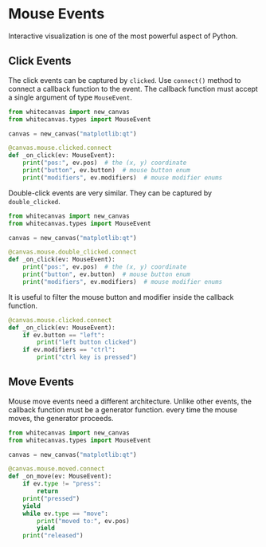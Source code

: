 # Mouse Events

Interactive visualization is one of the most powerful aspect of Python.

## Click Events

The click events can be captured by `clicked`. Use `connect()` method to connect a
callback function to the event. The callback function must accept a single argument of
type `MouseEvent`.

``` python
from whitecanvas import new_canvas
from whitecanvas.types import MouseEvent

canvas = new_canvas("matplotlib:qt")

@canvas.mouse.clicked.connect
def _on_click(ev: MouseEvent):
    print("pos:", ev.pos)  # the (x, y) coordinate
    print("button", ev.button)  # mouse button enum
    print("modifiers", ev.modifiers)  # mouse modifier enums
```

Double-click events are very similar. They can be captured by `double_clicked`.

``` python
from whitecanvas import new_canvas
from whitecanvas.types import MouseEvent

canvas = new_canvas("matplotlib:qt")

@canvas.mouse.double_clicked.connect
def _on_click(ev: MouseEvent):
    print("pos:", ev.pos)  # the (x, y) coordinate
    print("button", ev.button)  # mouse button enum
    print("modifiers", ev.modifiers)  # mouse modifier enums
```

It is useful to filter the mouse button and modifier inside the callback function.

``` python
@canvas.mouse.clicked.connect
def _on_click(ev: MouseEvent):
    if ev.button == "left":
        print("left button clicked")
    if ev.modifiers == "ctrl":
        print("ctrl key is pressed")
```

## Move Events

Mouse move events need a different architecture. Unlike other events, the callback
function must be a generator function. every time the mouse moves, the generator
proceeds.

``` python
from whitecanvas import new_canvas
from whitecanvas.types import MouseEvent

canvas = new_canvas("matplotlib:qt")

@canvas.mouse.moved.connect
def _on_move(ev: MouseEvent):
    if ev.type != "press":
        return
    print("pressed")
    yield
    while ev.type == "move":
        print("moved to:", ev.pos)
        yield
    print("released")
```

